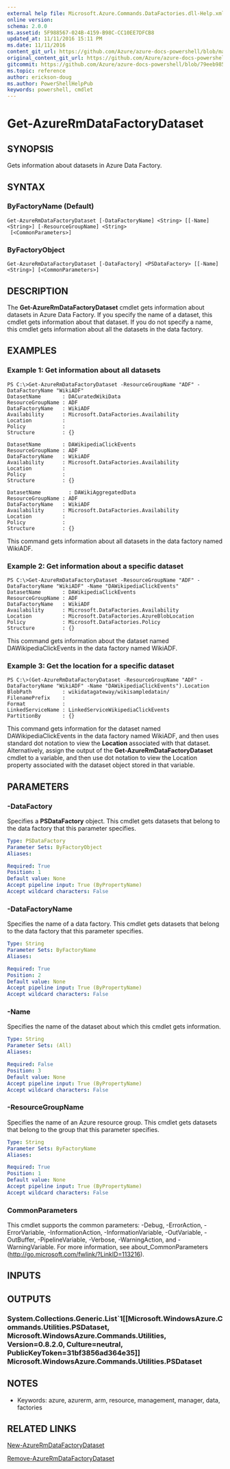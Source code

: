 ```yaml
---
external help file: Microsoft.Azure.Commands.DataFactories.dll-Help.xml
online version:
schema: 2.0.0
ms.assetid: 5F988567-024B-4159-B98C-CC10EE7DFCB8
updated_at: 11/11/2016 15:11 PM
ms.date: 11/11/2016
content_git_url: https://github.com/Azure/azure-docs-powershell/blob/marchrelease/azureps-cmdlets-docs/ResourceManager/AzureRM.DataFactories/v2.1.0/Get-AzureRmDataFactoryDataset.md
original_content_git_url: https://github.com/Azure/azure-docs-powershell/blob/marchrelease/azureps-cmdlets-docs/ResourceManager/AzureRM.DataFactories/v2.1.0/Get-AzureRmDataFactoryDataset.md
gitcommit: https://github.com/Azure/azure-docs-powershell/blob/79eeb985ea480979357fb4695832a0c3d29a48bf
ms.topic: reference
author: erickson-doug
ms.author: PowerShellHelpPub
keywords: powershell, cmdlet
---
```


# Get-AzureRmDataFactoryDataset

## SYNOPSIS
Gets information about datasets in Azure Data Factory.

## SYNTAX

### ByFactoryName (Default)
```
Get-AzureRmDataFactoryDataset [-DataFactoryName] <String> [[-Name] <String>] [-ResourceGroupName] <String>
 [<CommonParameters>]
```

### ByFactoryObject
```
Get-AzureRmDataFactoryDataset [-DataFactory] <PSDataFactory> [[-Name] <String>] [<CommonParameters>]
```

## DESCRIPTION
The **Get-AzureRmDataFactoryDataset** cmdlet gets information about datasets in Azure Data Factory.
If you specify the name of a dataset, this cmdlet gets information about that dataset.
If you do not specify a name, this cmdlet gets information about all the datasets in the data factory.

## EXAMPLES

### Example 1: Get information about all datasets
```
PS C:\>Get-AzureRmDataFactoryDataset -ResourceGroupName "ADF" -DataFactoryName "WikiADF" 
DatasetName       : DACuratedWikiData
ResourceGroupName : ADF
DataFactoryName   : WikiADF
Availability      : Microsoft.DataFactories.Availability
Location          : 
Policy            : 
Structure         : {}

DatasetName       : DAWikipediaClickEvents
ResourceGroupName : ADF
DataFactoryName   : WikiADF
Availability      : Microsoft.DataFactories.Availability
Location          : 
Policy            : 
Structure         : {}

DatasetName         : DAWikiAggregatedData
ResourceGroupName : ADF
DataFactoryName   : WikiADF
Availability      : Microsoft.DataFactories.Availability
Location          : 
Policy            : 
Structure         : {}
```

This command gets information about all datasets in the data factory named WikiADF.

### Example 2: Get information about a specific dataset
```
PS C:\>Get-AzureRmDataFactoryDataset -ResourceGroupName "ADF" -DataFactoryName "WikiADF" -Name "DAWikipediaClickEvents" 
DatasetName       : DAWikipediaClickEvents
ResourceGroupName : ADF
DataFactoryName   : WikiADF
Availability      : Microsoft.DataFactories.Availability
Location          : Microsoft.DataFactories.AzureBlobLocation
Policy            : Microsoft.DataFactories.Policy
Structure         : {}
```

This command gets information about the dataset named DAWikipediaClickEvents in the data factory named WikiADF.

### Example 3: Get the location for a specific dataset
```
PS C:\>(Get-AzureRmDataFactoryDataset -ResourceGroupName "ADF" -DataFactoryName "WikiADF" -Name "DAWikipediaClickEvents").Location
BlobPath          : wikidatagateway/wikisampledatain/
FilenamePrefix    : 
Format            : 
LinkedServiceName : LinkedServiceWikipediaClickEvents
PartitionBy       : {}
```

This command gets information for the dataset named DAWikipediaClickEvents in the data factory named WikiADF, and then uses standard dot notation to view the **Location** associated with that dataset.
Alternatively, assign the output of the **Get-AzureRmDataFactoryDataset** cmdlet to a variable, and then use dot notation to view the Location property associated with the dataset object stored in that variable.

## PARAMETERS

### -DataFactory
Specifies a **PSDataFactory** object.
This cmdlet gets datasets that belong to the data factory that this parameter specifies.

```yaml
Type: PSDataFactory
Parameter Sets: ByFactoryObject
Aliases: 

Required: True
Position: 1
Default value: None
Accept pipeline input: True (ByPropertyName)
Accept wildcard characters: False
```

### -DataFactoryName
Specifies the name of a data factory.
This cmdlet gets datasets that belong to the data factory that this parameter specifies.

```yaml
Type: String
Parameter Sets: ByFactoryName
Aliases: 

Required: True
Position: 2
Default value: None
Accept pipeline input: True (ByPropertyName)
Accept wildcard characters: False
```

### -Name
Specifies the name of the dataset about which this cmdlet gets information.

```yaml
Type: String
Parameter Sets: (All)
Aliases: 

Required: False
Position: 3
Default value: None
Accept pipeline input: True (ByPropertyName)
Accept wildcard characters: False
```

### -ResourceGroupName
Specifies the name of an Azure resource group.
This cmdlet gets datasets that belong to the group that this parameter specifies.

```yaml
Type: String
Parameter Sets: ByFactoryName
Aliases: 

Required: True
Position: 1
Default value: None
Accept pipeline input: True (ByPropertyName)
Accept wildcard characters: False
```

### CommonParameters
This cmdlet supports the common parameters: -Debug, -ErrorAction, -ErrorVariable, -InformationAction, -InformationVariable, -OutVariable, -OutBuffer, -PipelineVariable, -Verbose, -WarningAction, and -WarningVariable. For more information, see about_CommonParameters (http://go.microsoft.com/fwlink/?LinkID=113216).

## INPUTS

## OUTPUTS

### System.Collections.Generic.List`1[[Microsoft.WindowsAzure.Commands.Utilities.PSDataset, Microsoft.WindowsAzure.Commands.Utilities, Version=0.8.2.0, Culture=neutral, PublicKeyToken=31bf3856ad364e35]] Microsoft.WindowsAzure.Commands.Utilities.PSDataset

## NOTES
* Keywords: azure, azurerm, arm, resource, management, manager, data, factories

## RELATED LINKS

[New-AzureRmDataFactoryDataset](./New-AzureRmDataFactoryDataset.md)

[Remove-AzureRmDataFactoryDataset](./Remove-AzureRmDataFactoryDataset.md)


